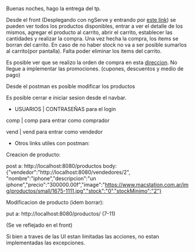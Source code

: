 Buenas noches, hago la entrega del tp.

Desde el front (Desplegando con ngServe y entrando por [este link](http://localhost:4200/login)) se pueden ver todos los productos disponibles, entrar a ver el detalle de los mismos, agregar el producto al carrito, abrir el carrito, establecer las cantidades y realizar la compra. 
Una vez hecha la compra, los items se borran del carrito. En caso de no haber stock no va a ser posible sumarlos al carrito(por pantalla). Falta poder eliminar los items del carrito.

Es posible ver que se realizo la orden de compra en esta [direccion](http://localhost:8080/ordenesDeCompra).
No llegue a implementar las promociones. (cupones, descuentos y medio de pago)

Desde el postman es posible modificar los productos

Es posible cerrar e iniciar sesion desde el navbar.

- USUARIOS | CONTRASEÑAS para el login

comp | comp para entrar como comprador

vend | vend para entrar como vendedor

- Otros links utiles con postman:

Creacion de producto:

post a: http://localhost:8080/productos body: {"vendedor":"http://localhost:8080/vendedores/2", "nombre":"iphone","descripcion":"un iphone","precio":"300000.00f","image":"https://www.macstation.com.ar/img/productos/small/1675-1111.jpg","stock":"0","stockMinimo":"2"}

Modificacion de producto (idem borrar):

put a: http://localhost:8080/productos/ (7-11) 

(Se ve reflejado en el front)

Si bien a traves de las UI estan limitadas las acciones, no estan implementadas las excepciones.
